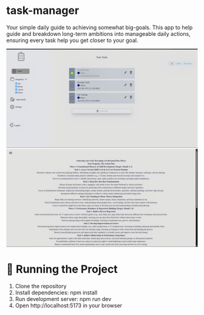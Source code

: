 # task-manager


Your simple daily guide to achieving somewhat big-goals. This app to help guide 
and breakdown long-term ambitions into manageable daily actions, ensuring every task help you get 
closer to your goal.

![image alt](https://github.com/wheel-s/task-manager/blob/main/src/assets/img.png?raw=true)
![image alt](https://github.com/wheel-s/task-manager/blob/main/src/assets/img3.png?raw=true)


# 🚦 Running the Project

1. Clone the repository
2. Install dependencies: npm install
3. Run development server: npm run dev
4. Open http://localhost:5173 in your browser

